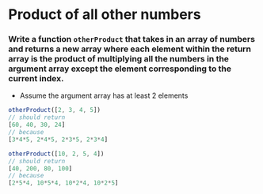 # Product of all other numbers

### Write a function `otherProduct` that takes in an array of numbers and returns a new array where each element within the return array is the product of multiplying all the numbers in the argument array except the element corresponding to the current index.

* Assume the argument array has at least 2 elements

```javascript
otherProduct([2, 3, 4, 5])
// should return
[60, 40, 30, 24]
// because
[3*4*5, 2*4*5, 2*3*5, 2*3*4]

otherProduct([10, 2, 5, 4])
// should return
[40, 200, 80, 100]
// because
[2*5*4, 10*5*4, 10*2*4, 10*2*5]
```

